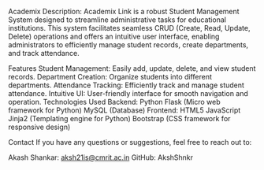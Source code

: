 Academix 
Description:
Academix Link is a robust Student Management System designed to streamline administrative tasks for educational institutions. This system facilitates seamless CRUD (Create, Read, Update, Delete) operations and offers an intuitive user interface, enabling administrators to efficiently manage student records, create departments, and track attendance.

Features
Student Management: Easily add, update, delete, and view student records.
Department Creation: Organize students into different departments.
Attendance Tracking: Efficiently track and manage student attendance.
Intuitive UI: User-friendly interface for smooth navigation and operation.
Technologies Used
Backend:
Python
Flask (Micro web framework for Python)
MySQL (Database)
Frontend:
HTML5
JavaScript
Jinja2 (Templating engine for Python)
Bootstrap (CSS framework for responsive design)

Contact
If you have any questions or suggestions, feel free to reach out to:

Akash Shankar: aksh21is@cmrit.ac.in
GitHub: AkshShnkr
